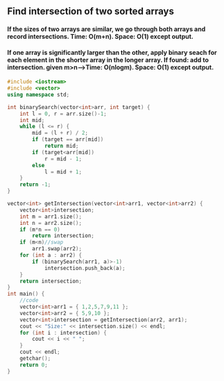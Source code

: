 ## Find intersection of two sorted arrays
#### If the sizes of two arrays are similar, we go through both arrays and record intersections. Time: O(m+n). Space: O(1) except output.
#### If one array is significantly larger than the other, apply binary seach for each element in the shorter array in the longer array. If found: add to intersection. given m>n-->Time: O(nlogm). Space: O(1) except output.

```C++
#include <iostream>
#include <vector>
using namespace std;

int binarySearch(vector<int>arr, int target) {
	int l = 0, r = arr.size()-1;
	int mid;
	while (l <= r) {
		mid = (l + r) / 2;
		if (target == arr[mid])
			return mid;
		if (target<arr[mid])
			r = mid - 1;
		else
			l = mid + 1;
	}
	return -1;
}

vector<int> getIntersection(vector<int>arr1, vector<int>arr2) {
	vector<int>intersection;
	int m = arr1.size();
	int n = arr2.size();
	if (m*n == 0)
		return intersection;
	if (m<n)//swap
		arr1.swap(arr2);
	for (int a : arr2) {
		if (binarySearch(arr1, a)>-1)
			intersection.push_back(a);
	}
	return intersection;
}
int main() {
	//code
	vector<int>arr1 = { 1,2,5,7,9,11 };
	vector<int>arr2 = { 5,9,10 };
	vector<int>intersection = getIntersection(arr2, arr1);
	cout << "Size:" << intersection.size() << endl;
	for (int i : intersection) {
		cout << i << " ";
	}
	cout << endl;
	getchar(); 
	return 0;
}
```
